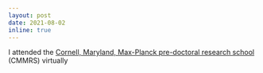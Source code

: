 ```yaml
---
layout: post
date: 2021-08-02
inline: true
---
```


I attended the [Cornell, Maryland, Max-Planck pre-doctoral research school](https://cmmrs.mpi-sws.org) (CMMRS) virtually
